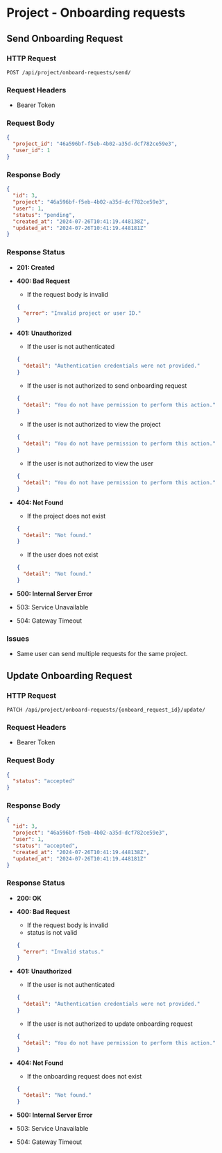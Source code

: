 # Project - Onboarding requests

## Send Onboarding Request

### HTTP Request

```http
POST /api/project/onboard-requests/send/
```

### Request Headers

- Bearer Token

### Request Body

```json
{
  "project_id": "46a596bf-f5eb-4b02-a35d-dcf782ce59e3",
  "user_id": 1
}
```

### Response Body

```json
{
  "id": 3,
  "project": "46a596bf-f5eb-4b02-a35d-dcf782ce59e3",
  "user": 1,
  "status": "pending",
  "created_at": "2024-07-26T10:41:19.448138Z",
  "updated_at": "2024-07-26T10:41:19.448181Z"
}
```

### Response Status

- **201: Created**
- **400: Bad Request**

  - If the request body is invalid

  ```json
  {
    "error": "Invalid project or user ID."
  }
  ```

- **401: Unauthorized**

  - If the user is not authenticated

  ```json
  {
    "detail": "Authentication credentials were not provided."
  }
  ```

  - If the user is not authorized to send onboarding request

  ```json
  {
    "detail": "You do not have permission to perform this action."
  }
  ```

  - If the user is not authorized to view the project

  ```json
  {
    "detail": "You do not have permission to perform this action."
  }
  ```

  - If the user is not authorized to view the user

  ```json
  {
    "detail": "You do not have permission to perform this action."
  }
  ```

- **404: Not Found**

  - If the project does not exist

  ```json
  {
    "detail": "Not found."
  }
  ```

  - If the user does not exist

  ```json
  {
    "detail": "Not found."
  }
  ```

- **500: Internal Server Error**
- 503: Service Unavailable
- 504: Gateway Timeout

### Issues

- Same user can send multiple requests for the same project.

## Update Onboarding Request

### HTTP Request

```http
PATCH /api/project/onboard-requests/{onboard_request_id}/update/
```

### Request Headers

- Bearer Token

### Request Body

```json
{
  "status": "accepted"
}
```

### Response Body

```json
{
  "id": 3,
  "project": "46a596bf-f5eb-4b02-a35d-dcf782ce59e3",
  "user": 1,
  "status": "accepted",
  "created_at": "2024-07-26T10:41:19.448138Z",
  "updated_at": "2024-07-26T10:41:19.448181Z"
}
```

### Response Status

- **200: OK**
- **400: Bad Request**

  - If the request body is invalid
  - status is not valid

  ```json
  {
    "error": "Invalid status."
  }
  ```

- **401: Unauthorized**

  - If the user is not authenticated

  ```json
  {
    "detail": "Authentication credentials were not provided."
  }
  ```

  - If the user is not authorized to update onboarding request

  ```json
  {
    "detail": "You do not have permission to perform this action."
  }
  ```

- **404: Not Found**

  - If the onboarding request does not exist

  ```json
  {
    "detail": "Not found."
  }
  ```

- **500: Internal Server Error**
- 503: Service Unavailable
- 504: Gateway Timeout
